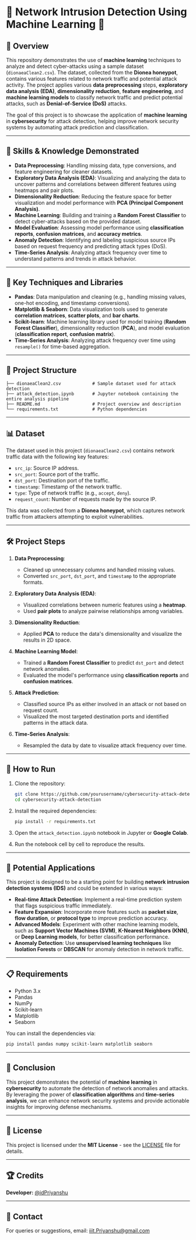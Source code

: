
# 🚨 **Network Intrusion Detection Using Machine Learning** 🚨

## 📝 **Overview**

This repository demonstrates the use of **machine learning** techniques to analyze and detect cyber-attacks using a sample dataset (`dionaeaClean2.csv`). The dataset, collected from the **Dionea honeypot**, contains various features related to network traffic and potential attack activity. The project applies various **data preprocessing** steps, **exploratory data analysis (EDA)**, **dimensionality reduction**, **feature engineering**, and **machine learning models** to classify network traffic and predict potential attacks, such as **Denial-of-Service (DoS)** attacks.

The goal of this project is to showcase the application of **machine learning** in **cybersecurity** for attack detection, helping improve network security systems by automating attack prediction and classification.

---

## 🔧 **Skills & Knowledge Demonstrated**

- **Data Preprocessing**: Handling missing data, type conversions, and feature engineering for cleaner datasets.
- **Exploratory Data Analysis (EDA)**: Visualizing and analyzing the data to uncover patterns and correlations between different features using heatmaps and pair plots.
- **Dimensionality Reduction**: Reducing the feature space for better visualization and model performance with **PCA (Principal Component Analysis)**.
- **Machine Learning**: Building and training a **Random Forest Classifier** to detect cyber-attacks based on the provided dataset.
- **Model Evaluation**: Assessing model performance using **classification reports**, **confusion matrices**, and **accuracy metrics**.
- **Anomaly Detection**: Identifying and labeling suspicious source IPs based on request frequency and predicting attack types (DoS).
- **Time-Series Analysis**: Analyzing attack frequency over time to understand patterns and trends in attack behavior.

---

## 🧰 **Key Techniques and Libraries**

- **Pandas**: Data manipulation and cleaning (e.g., handling missing values, one-hot encoding, and timestamp conversions).
- **Matplotlib & Seaborn**: Data visualization tools used to generate **correlation matrices**, **scatter plots**, and **bar charts**.
- **Scikit-learn**: Machine learning library used for model training (**Random Forest Classifier**), dimensionality reduction (**PCA**), and model evaluation (**classification report**, **confusion matrix**).
- **Time-Series Analysis**: Analyzing attack frequency over time using `resample()` for time-based aggregation.

---

## 📂 **Project Structure**

```
├── dionaeaClean2.csv            # Sample dataset used for attack detection
├── attack_detection.ipynb       # Jupyter notebook containing the entire analysis pipeline
├── README.md                    # Project overview and description
└── requirements.txt             # Python dependencies
```

---

## 📊 **Dataset**

The dataset used in this project (`dionaeaClean2.csv`) contains network traffic data with the following key features:

- `src_ip`: Source IP address.
- `src_port`: Source port of the traffic.
- `dst_port`: Destination port of the traffic.
- `timestamp`: Timestamp of the network traffic.
- `type`: Type of network traffic (e.g., `accept`, `deny`).
- `request_count`: Number of requests made by the source IP.

This data was collected from a **Dionea honeypot**, which captures network traffic from attackers attempting to exploit vulnerabilities.

---

## 🛠️ **Project Steps**

1. **Data Preprocessing**: 
    - Cleaned up unnecessary columns and handled missing values.
    - Converted `src_port`, `dst_port`, and `timestamp` to the appropriate formats.
  
2. **Exploratory Data Analysis (EDA)**:
    - Visualized correlations between numeric features using a **heatmap**.
    - Used **pair plots** to analyze pairwise relationships among variables.

3. **Dimensionality Reduction**:
    - Applied **PCA** to reduce the data's dimensionality and visualize the results in 2D space.

4. **Machine Learning Model**:
    - Trained a **Random Forest Classifier** to predict `dst_port` and detect network anomalies.
    - Evaluated the model's performance using **classification reports** and **confusion matrices**.

5. **Attack Prediction**:
    - Classified source IPs as either involved in an attack or not based on request count.
    - Visualized the most targeted destination ports and identified patterns in the attack data.

6. **Time-Series Analysis**:
    - Resampled the data by date to visualize attack frequency over time.

---

## 🚀 **How to Run**

1. Clone the repository:

   ```bash
   git clone https://github.com/yourusername/cybersecurity-attack-detection.git
   cd cybersecurity-attack-detection
   ```

2. Install the required dependencies:

   ```bash
   pip install -r requirements.txt
   ```

3. Open the `attack_detection.ipynb` notebook in Jupyter or **Google Colab**.

4. Run the notebook cell by cell to reproduce the results.

---

## 🧩 **Potential Applications**

This project is designed to be a starting point for building **network intrusion detection systems (IDS)** and could be extended in various ways:

- **Real-time Attack Detection**: Implement a real-time prediction system that flags suspicious traffic immediately.
- **Feature Expansion**: Incorporate more features such as **packet size**, **flow duration**, or **protocol type** to improve prediction accuracy.
- **Advanced Models**: Experiment with other machine learning models, such as **Support Vector Machines (SVM)**, **K-Nearest Neighbors (KNN)**, or **Deep Learning models**, for better classification performance.
- **Anomaly Detection**: Use **unsupervised learning techniques** like **Isolation Forests** or **DBSCAN** for anomaly detection in network traffic.

---

## 📋 **Requirements**

- Python 3.x
- Pandas
- NumPy
- Scikit-learn
- Matplotlib
- Seaborn

You can install the dependencies via:

```bash
pip install pandas numpy scikit-learn matplotlib seaborn
```

---

## 🏁 **Conclusion**

This project demonstrates the potential of **machine learning** in **cybersecurity** to automate the detection of network anomalies and attacks. By leveraging the power of **classification algorithms** and **time-series analysis**, we can enhance network security systems and provide actionable insights for improving defense mechanisms.

---

## 📝 **License**

This project is licensed under the **MIT License** - see the [LICENSE](LICENSE) file for details.

---

## 🏆 Credits
**Developer:** [@idPriyanshu](https://www.github.com/idPriyanshu)  


---

## 📧 Contact
For queries or suggestions, email: [iiit.Priyanshu@gmail.com](mailto:iiit.priyanshu@gmail.com)
